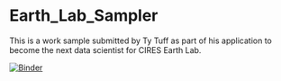 # Earth_Lab_Sampler
 This is a work sample submitted by Ty Tuff as part of his application to become the next data scientist for CIRES Earth Lab.

[![Binder](https://mybinder.org/badge_logo.svg)]( http://mybinder.org/v2/gh/Earth_Lab_Sampler/main?urlpath=rstudio)
